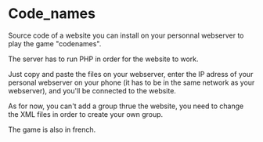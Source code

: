 # Code_names

Source code of a website you can install on your personnal webserver to play the game "codenames".

The server has to run PHP in order for the website to work.

Just copy and paste the files on your webserver, enter the IP adress of your personal webserver on your phone 
(it has to be in the same network as your webserver), and you'll be connected to the website.

As for now, you can't add a group thrue the website, you need to change the XML files in order to create your own group.

The game is also in french.
